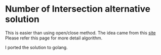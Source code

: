 # Number of Intersection alternative solution

This is easier than using open/close method. 
The idea came from this [site](http://www.lucainvernizzi.net/blog/2014/11/21/codility-beta-challenge-number-of-disc-intersections/)
Please refer this page for more detail algorithm. 

I ported the solution to golang. 
